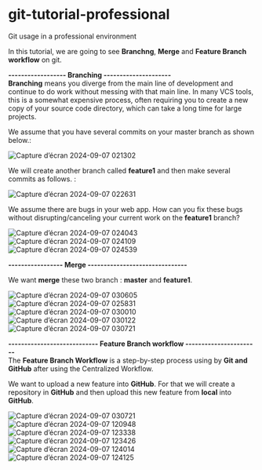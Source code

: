 # git-tutorial-professional
Git usage in a professional environment

In this tutorial, we are going to see **Branchng**, **Merge** and **Feature Branch workflow** on git.

**------------------ Branching ---------------------** <br>
**Branching** means you diverge from the main line of development and continue to do work without messing with that main line. In many VCS tools, this is a somewhat expensive process, often requiring you to create a new copy of your source code directory, which can take a long time for large projects. <br>

We assume that you have several commits on your master branch as shown below.: <br>

![Capture d’écran 2024-09-07 021302](https://github.com/user-attachments/assets/d1487a67-e6fe-48bf-9a00-4ccaf2221f4f)

We will create another branch called **feature1** and then make several commits as follows. : <br>

![Capture d’écran 2024-09-07 022631](https://github.com/user-attachments/assets/4c106e0f-681e-46a4-862b-89215d12c9ad)

We assume there are bugs in your web app. How can you fix these bugs without disrupting/canceling your current work on the **feature1** branch? <br>

![Capture d’écran 2024-09-07 024043](https://github.com/user-attachments/assets/a46d1f2d-bd93-4fef-a8e7-42abec6e8096)
![Capture d’écran 2024-09-07 024109](https://github.com/user-attachments/assets/ef4da6db-6a25-4904-a05b-027d1a84a424)
![Capture d’écran 2024-09-07 024539](https://github.com/user-attachments/assets/173182d0-0b85-4ad2-a2f3-ea207f549fb8)

**----------------- Merge -------------------------------** <br>

We want **merge** these two branch : **master** and **feature1**. <br>

![Capture d’écran 2024-09-07 030605](https://github.com/user-attachments/assets/e47a788f-3b5a-4d3b-9b0f-a574403b6b7d)
![Capture d’écran 2024-09-07 025831](https://github.com/user-attachments/assets/4ec5a5be-921e-4138-a636-343c8004d53d)
![Capture d’écran 2024-09-07 030010](https://github.com/user-attachments/assets/94b0f49b-d3a2-4231-a56a-c8411be9aee4)
![Capture d’écran 2024-09-07 030122](https://github.com/user-attachments/assets/15909041-dc1f-489e-b9a0-47c0cfb47fb8)
![Capture d’écran 2024-09-07 030721](https://github.com/user-attachments/assets/b2b7688d-9b17-4b1a-825f-38b281f84ae7)


**---------------------------- Feature Branch workflow -----------------------** <br>
The **Fea­ture Branch Work­flow** is a step-by-step process using by **Git and GitHub** after using the Cen­tral­ized Work­flow.

We want to upload a new feature into **GitHub**. For that we will create a repository in **GitHub** and then upload this new feature from **local** into **GitHub**.

![Capture d’écran 2024-09-07 030721](https://github.com/user-attachments/assets/b0813620-30c0-47c5-90ae-52d616bbbb18)
![Capture d’écran 2024-09-07 120948](https://github.com/user-attachments/assets/90eaa9bc-aab3-473c-aff9-0d14a6896cdf)
![Capture d’écran 2024-09-07 123338](https://github.com/user-attachments/assets/a720fab7-1987-45e7-adaa-371b79dc4a1e)
![Capture d’écran 2024-09-07 123426](https://github.com/user-attachments/assets/16bda4ce-c69b-4be6-9234-a94df4b35796)
![Capture d’écran 2024-09-07 124014](https://github.com/user-attachments/assets/a45bb06b-6245-482b-90d0-bcc023b44d5e)
![Capture d’écran 2024-09-07 124125](https://github.com/user-attachments/assets/14ed00bd-d624-4dc9-9d42-0e3c8e4762dc)

